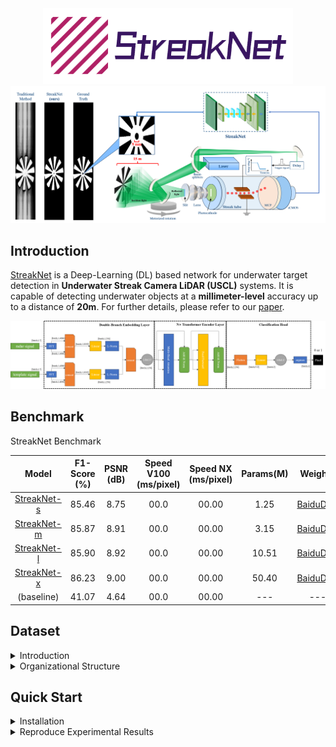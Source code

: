 <div align="center"><img src="./assets/streaknet_logo.png" width="400"></div>
<div align="center"><img src="./assets/demo.png"></div>

## Introduction

[StreakNet](https://github.com/BestAnHongjun/StreakNet) is a Deep-Learning (DL) based network for underwater target detection in **Underwater Streak Camera LiDAR (USCL)** systems. It is capable of detecting underwater objects at a **millimeter-level** accuracy up to a distance of **20m**. For further details, please refer to our [paper](#).

<div align="center"><img src="./assets/streaknet_architecture.png"></div>

## Benchmark

StreakNet Benchmark

|Model|F1-Score (%)|PSNR (dB)|Speed V100 (ms/pixel)|Speed NX (ms/pixel)|Params(M)|Weights|
|:---:|:---:|:---:|:---:|:---:|:---:|:---:|
|[StreakNet-s](./exps/streaknet/streaknet_s.py)|85.46|8.75|00.0|00.00|1.25|[BaiduDisk](#)|
|[StreakNet-m](./exps/streaknet/streaknet_s.py)|85.87|8.91|00.0|00.00|3.15|[BaiduDisk](#)|
|[StreakNet-l](./exps/streaknet/streaknet_s.py)|85.90|8.92|00.0|00.00|10.51|[BaiduDisk](#)|
|[StreakNet-x](./exps/streaknet/streaknet_s.py)|86.23|9.00|00.0|00.00|50.40|[BaiduDisk](#)|
|(baseline)|41.07|4.64|00.0|00.00|---|---|

## Dataset
<details>
<summary>Introduction</summary>

**StreakData** is an underwater imaging dataset for **USCL** systems. It comprises a collection of streak images captured by a **USCL** system at distances of 10m, 13m, 15m, and 20m. See the table below to learn more details of the dataset.

|Distance|Number of streak images|Resolution of streak images|Resolution of imaged image|Data type|Sample size|
|:---:|:---:|:---:|:---:|:---:|:---:|
|10m|400|2048x2048|2048x400|uint16|819200|
|13m|349|2048x2048|2048x349|uint16|714752|
|15m|300|2048x2048|2048x300|uint16|614400|
|20m|267|2048x2048|2048x267|uint16|546816|

You can download **StreakData** for free at [GoogleDrive](https://drive.google.com/file/d/16RiV8JRL2GVe0GH1oXF4ZcrN2okQq6qG/view?usp=drive_link) or [BaiduDisk](https://pan.baidu.com/s/1QQ0nGwlq0KzwvY8yi2PCaw?pwd=zl76).
</details>

<details>
<summary>Organizational Structure</summary>

After downloading **StreakData** from [GoogleDrive](https://drive.google.com/file/d/16RiV8JRL2GVe0GH1oXF4ZcrN2okQq6qG/view?usp=drive_link) or [BaiduDisk](https://pan.baidu.com/s/1QQ0nGwlq0KzwvY8yi2PCaw?pwd=zl76), please unzip the file and you will see the following directory structure.
```sh
YOUR_UNZIP_DIRECTORY
    |- clean_water_10m      # The directory of data taken at a distance of 10m
    |   |- data             # Original streak images
    |   |   |- 001.tif
    |   |   |- 002.tif
    |   |   |- 003.tif
    |   |   |- ...
    |   |
    |   |- groundtruth.npy  # The ground-truth of the final imaged image
    |   |- preview.jpg      # A preview of the ground-truth
    |
    |- clean_water_13m      # The directory of data taken at a distance of 13m (has the same structure as 10m)
    |- clean_water_15m      # The directory of data taken at a distance of 15m (has the same structure as 10m)
    |- clean_water_20m      # The directory of data taken at a distance of 20m (has the same structure as 10m)
    |- template.npy         # The 1-D time sequence of the template signal
    |- test_config.yaml     # The config file of test-set
    |- train_config.yaml    # The config file of training-set
    |- valid_config.yaml    # The config file of validation-set
```

</details>

## Quick Start
<details>
<summary id="quickstartinstallation">Installation</summary>

* Step1. Setup your conda environment. ([What is Anaconda?](https://www.anaconda.com/download))
```sh
conda create -n streaknet python=3.7
conda activate streaknet
```

* Step2. Install StreakNet from source.
```sh
git clone https://github.com/BestAnHongjun/StreakNet.git
cd StreakNet
pip install -e .
```
</details>

<details>
<summary>Reproduce Experimental Results</summary>

* Step1. Install the StreakNet module by following the [*Installation*](#quickstartinstallation) section.

* Step2. Download the [**StreakData**](#dataset) dataset from [GoogleDrive](https://drive.google.com/file/d/16RiV8JRL2GVe0GH1oXF4ZcrN2okQq6qG/view?usp=drive_link) or [BaiduDisk](https://pan.baidu.com/s/1QQ0nGwlq0KzwvY8yi2PCaw?pwd=zl76), unzip it to *datasets* directory under the root directory of the project. Specifically, your project directory should look like this:

```sh
StreakNet
    |- datasets
    |   |- clean_water_10m
    |   |- clean_water_13m
    |   |- clean_water_15m
    |   |- ...
    |
    |- assets
    |- exps
    |- scripts
    |- streaknet
    |- ...
```

* Step3. *cd* to the root directory of the project.
```sh
cd StreakNet
```

* Step4. Run the following commands to train the respective models.
```sh
python tools/train.py -b 512 -d 1 -f exps/streaknet/streaknet_s.py --cache
python tools/train.py -b 512 -d 1 -f exps/streaknet/streaknet_m.py --cache
python tools/train.py -b 512 -d 1 -f exps/streaknet/streaknet_l.py --cache
python tools/train.py -b 512 -d 1 -f exps/streaknet/streaknet_x.py --cache
```
> Arguments:
> **-b**: set the batch-size when training.
> **-d**: set the number of GPU when training (Currently, only d=1 is supported).
> **-f**: specify the experiment profile.
> **--cache**: use RAM cache when training

**Attention**: 

(1) When you enable the --cache option, the program will preload the dataset into the RAM to accelerate the training process. Please ensure that your server has at least **25GB** of free RAM space to use this option. If your RAM space is insufficient, please disable the --cache option. In that case, the program will load data directly from the disk when needed. However, this approach often results in 10 times longer training times.

(2) The program will utilize CUDA to accelerate the training process. Please ensure that your server is equipped with at least one NVIDIA GPU with a graphics memory capacity of more than **2GB**.

```sh
python tools/train.py -b 512 -d 1 -f exps/streaknet/streaknet_s.py
python tools/train.py -b 512 -d 1 -f exps/streaknet/streaknet_m.py
python tools/train.py -b 512 -d 1 -f exps/streaknet/streaknet_l.py
python tools/train.py -b 512 -d 1 -f exps/streaknet/streaknet_x.py
```

* Step5. Real-time training status will be saved to *StreakNet_outputs* folder. Run *tensorboard* to visualize the status of the training process.

```sh
tensorboard --logdir=StreakNet_outputs
```

</details>